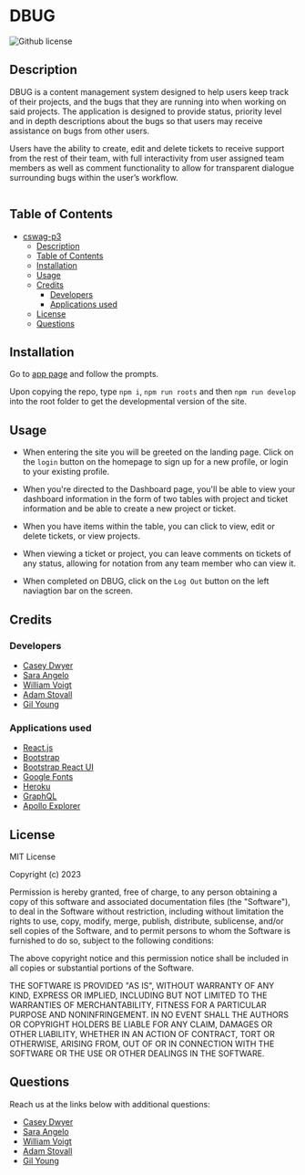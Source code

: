 # DBUG

![Github license](https://img.shields.io/static/v1?label=License&message=MIT&color=brightgreen)

## Description

DBUG is a content management system designed to help users keep track of their projects, and the bugs that they are running into when working on said projects. The application is designed to provide status, priority level and in depth descriptions about the bugs so that users may receive assistance on bugs from other users.

Users have the ability to create, edit and delete tickets to receive support from the rest of their team, with full interactivity from user assigned team members as well as comment functionality to allow for transparent dialogue surrounding bugs within the user’s workflow. 

![]()

## Table of Contents

- [cswag-p3](#cswag-p3)
  - [Description](#description)
  - [Table of Contents](#table-of-contents)
  - [Installation](#installation)
  - [Usage](#usage)
  - [Credits](#credits)
    - [Developers](#developers)
    - [Applications used](#applications-used)
  - [License](#license)
  - [Questions](#questions)

## Installation

Go to [app page](https:) and follow the prompts.

Upon copying the repo, type `npm i`, `npm run roots` and then `npm run develop` into the root folder to get the developmental version of the site.

## Usage

- When entering the site you will be greeted on the landing page. Click on the `login` button on the homepage to sign up for a new profile, or login to your existing profile.

- When you're directed to the Dashboard page, you'll be able to view your dashboard information in the form of two tables with project and ticket information and be able to create a new project or ticket. 

- When you have items within the table, you can click to view, edit or delete tickets, or view projects.

- When viewing a ticket or project, you can leave comments on tickets of any status, allowing for notation from any team member who can view it.

- When completed on DBUG, click on the `Log Out` button on the left naviagtion bar on the screen.

## Credits

### Developers

- [Casey Dwyer](https://github.com/exzilium)
- [Sara Angelo](https://github.com/saramangelo)
- [William Voigt](https://github.com/wvoigt722)
- [Adam Stovall](https://github.com/AHStovall)
- [Gil Young](https://github.com/aphexgil)

### Applications used

- [React.js](https://reactjs.org/)
- [Bootstrap](https://getbootstrap.com/)
- [Bootstrap React UI](https://react-bootstrap.github.io/)
- [Google Fonts](https://fonts.google.com/about)
- [Heroku](https://dashboard.heroku.com/)
- [GraphQL](https://graphql.org/)
- [Apollo Explorer](https://www.apollographql.com/)

## License

MIT License

Copyright (c) 2023

Permission is hereby granted, free of charge, to any person obtaining a copy
of this software and associated documentation files (the "Software"), to deal
in the Software without restriction, including without limitation the rights
to use, copy, modify, merge, publish, distribute, sublicense, and/or sell
copies of the Software, and to permit persons to whom the Software is
furnished to do so, subject to the following conditions:

The above copyright notice and this permission notice shall be included in all
copies or substantial portions of the Software.

THE SOFTWARE IS PROVIDED "AS IS", WITHOUT WARRANTY OF ANY KIND, EXPRESS OR
IMPLIED, INCLUDING BUT NOT LIMITED TO THE WARRANTIES OF MERCHANTABILITY,
FITNESS FOR A PARTICULAR PURPOSE AND NONINFRINGEMENT. IN NO EVENT SHALL THE
AUTHORS OR COPYRIGHT HOLDERS BE LIABLE FOR ANY CLAIM, DAMAGES OR OTHER
LIABILITY, WHETHER IN AN ACTION OF CONTRACT, TORT OR OTHERWISE, ARISING FROM,
OUT OF OR IN CONNECTION WITH THE SOFTWARE OR THE USE OR OTHER DEALINGS IN THE
SOFTWARE.

## Questions

Reach us at the links below with additional questions:

- [Casey Dwyer](https://github.com/exzilium)
- [Sara Angelo](https://github.com/saramangelo)
- [William Voigt](https://github.com/wvoigt722)
- [Adam Stovall](https://github.com/AHStovall)
- [Gil Young](https://github.com/aphexgil)
